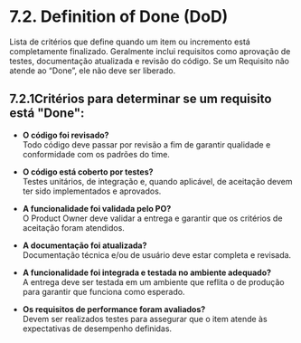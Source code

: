# 7.2. Definition of Done (DoD)

Lista de critérios que define quando um item ou incremento está completamente finalizado. Geralmente inclui requisitos como aprovação de testes, documentação atualizada e revisão do código. Se um Requisito não atende ao “Done”, ele não deve ser liberado.

## 7.2.1Critérios para determinar se um requisito está "Done":

- **O código foi revisado?**  
  Todo código deve passar por revisão a fim de garantir qualidade e conformidade com os padrões do time.

- **O código está coberto por testes?**  
  Testes unitários, de integração e, quando aplicável, de aceitação devem ter sido implementados e aprovados.

- **A funcionalidade foi validada pelo PO?**  
  O Product Owner deve validar a entrega e garantir que os critérios de aceitação foram atendidos.

- **A documentação foi atualizada?**  
  Documentação técnica e/ou de usuário deve estar completa e revisada.

- **A funcionalidade foi integrada e testada no ambiente adequado?**  
  A entrega deve ser testada em um ambiente que reflita o de produção para garantir que funciona como esperado.

- **Os requisitos de performance foram avaliados?**  
  Devem ser realizados testes para assegurar que o item atende às expectativas de desempenho definidas.

